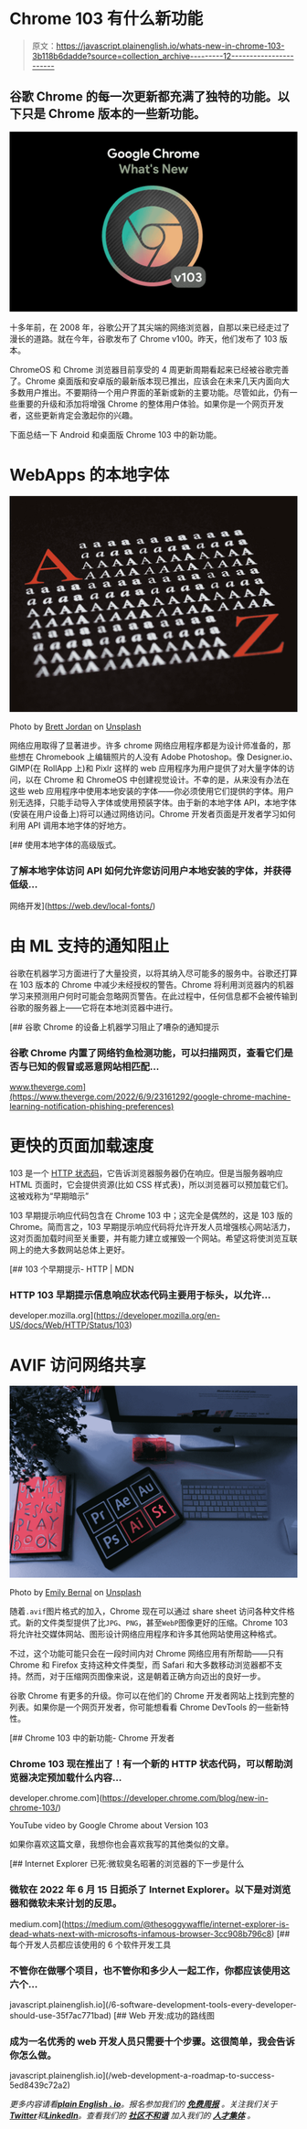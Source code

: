 # Chrome 103 有什么新功能

> 原文：<https://javascript.plainenglish.io/whats-new-in-chrome-103-3b118b6dadde?source=collection_archive---------12----------------------->

## 谷歌 Chrome 的每一次更新都充满了独特的功能。以下只是 Chrome 版本的一些新功能。

![](img/cda940fc02f94be07f2f3ef60bc7289a.png)

十多年前，在 2008 年，谷歌公开了其尖端的网络浏览器，自那以来已经走过了漫长的道路。就在今年，谷歌发布了 Chrome v100。昨天，他们发布了 103 版本。

ChromeOS 和 Chrome 浏览器目前享受的 4 周更新周期看起来已经被谷歌完善了。Chrome 桌面版和安卓版的最新版本现已推出，应该会在未来几天内面向大多数用户推出。不要期待一个用户界面的革新或新的主要功能。尽管如此，仍有一些重要的升级和添加将增强 Chrome 的整体用户体验。如果你是一个网页开发者，这些更新肯定会激起你的兴趣。

下面总结一下 Android 和桌面版 Chrome 103 中的新功能。

# WebApps 的本地字体

![](img/cb4b2274689a76d84c78186761cbc66f.png)

Photo by [Brett Jordan](https://unsplash.com/@brett_jordan?utm_source=medium&utm_medium=referral) on [Unsplash](https://unsplash.com?utm_source=medium&utm_medium=referral)

网络应用取得了显著进步。许多 chrome 网络应用程序都是为设计师准备的，那些想在 Chromebook 上编辑照片的人没有 Adobe Photoshop。像 Designer.io、GIMP(在 RollApp 上)和 Pixlr 这样的 web 应用程序为用户提供了对大量字体的访问，以在 Chrome 和 ChromeOS 中创建视觉设计。不幸的是，从来没有办法在这些 web 应用程序中使用本地安装的字体——你必须使用它们提供的字体。用户别无选择，只能手动导入字体或使用预装字体。由于新的本地字体 API，本地字体(安装在用户设备上)将可以通过网络访问。Chrome 开发者页面是开发者学习如何利用 API 调用本地字体的好地方。

[](https://web.dev/local-fonts/) [## 使用本地字体的高级版式。

### 了解本地字体访问 API 如何允许您访问用户本地安装的字体，并获得低级…

网络开发](https://web.dev/local-fonts/) 

# 由 ML 支持的通知阻止

谷歌在机器学习方面进行了大量投资，以将其纳入尽可能多的服务中。谷歌还打算在 103 版本的 Chrome 中减少未经授权的警告。Chrome 将利用浏览器内的机器学习来预测用户何时可能会忽略网页警告。在此过程中，任何信息都不会被传输到谷歌的服务器上——它将在本地浏览器中进行。

[](https://www.theverge.com/2022/6/9/23161292/google-chrome-machine-learning-notification-phishing-preferences) [## 谷歌 Chrome 的设备上机器学习阻止了嘈杂的通知提示

### 谷歌 Chrome 内置了网络钓鱼检测功能，可以扫描网页，查看它们是否与已知的假冒或恶意网站相匹配…

www.theverge.com](https://www.theverge.com/2022/6/9/23161292/google-chrome-machine-learning-notification-phishing-preferences) 

# 更快的页面加载速度

103 是一个 [HTTP 状态码](https://developer.mozilla.org/en-US/docs/Web/HTTP/Status)，它告诉浏览器服务器仍在响应。但是当服务器响应 HTML 页面时，它会提供资源(比如 CSS 样式表)，所以浏览器可以预加载它们。这被戏称为“早期暗示”

103 早期提示响应代码包含在 Chrome 103 中；这完全是偶然的，这是 103 版的 Chrome。简而言之，103 早期提示响应代码将允许开发人员增强核心网站活力，这对页面加载时间至关重要，并有能力建立或摧毁一个网站。希望这将使浏览互联网上的绝大多数网站总体上更好。

[](https://developer.mozilla.org/en-US/docs/Web/HTTP/Status/103) [## 103 个早期提示- HTTP | MDN

### HTTP 103 早期提示信息响应状态代码主要用于标头，以允许…

developer.mozilla.org](https://developer.mozilla.org/en-US/docs/Web/HTTP/Status/103) 

# AVIF 访问网络共享

![](img/f1d00d11dc02a32b14eb511a4702a992.png)

Photo by [Emily Bernal](https://unsplash.com/@emilybernal?utm_source=medium&utm_medium=referral) on [Unsplash](https://unsplash.com?utm_source=medium&utm_medium=referral)

随着`.avif`图片格式的加入，Chrome 现在可以通过 share sheet 访问各种文件格式。新的文件类型提供了比`JPG`、`PNG`，甚至`WebP`图像更好的压缩。Chrome 103 将允许社交媒体网站、图形设计网络应用程序和许多其他网站使用这种格式。

不过，这个功能可能只会在一段时间内对 Chrome 网络应用有所帮助——只有 Chrome 和 Firefox 支持这种文件类型，而 Safari 和大多数移动浏览器都不支持。然而，对于压缩网页图像来说，这是朝着正确方向迈出的良好一步。

谷歌 Chrome 有更多的升级。你可以在他们的 Chrome 开发者网站上找到完整的列表。如果你是一个网页开发者，你可能想看看 Chrome DevTools 的一些新特性。

[](https://developer.chrome.com/blog/new-in-chrome-103/) [## Chrome 103 中的新功能- Chrome 开发者

### Chrome 103 现在推出了！有一个新的 HTTP 状态代码，可以帮助浏览器决定预加载什么内容…

developer.chrome.com](https://developer.chrome.com/blog/new-in-chrome-103/) 

YouTube video by Google Chrome about Version 103

如果你喜欢这篇文章，我想你也会喜欢我写的其他类似的文章。

[](https://medium.com/@thesoggywaffle/internet-explorer-is-dead-whats-next-with-microsofts-infamous-browser-3cc908b796c8) [## Internet Explorer 已死:微软臭名昭著的浏览器的下一步是什么

### 微软在 2022 年 6 月 15 日扼杀了 Internet Explorer。以下是对浏览器和微软未来计划的反思。

medium.com](https://medium.com/@thesoggywaffle/internet-explorer-is-dead-whats-next-with-microsofts-infamous-browser-3cc908b796c8) [](/6-software-development-tools-every-developer-should-use-35f7ac771bad) [## 每个开发人员都应该使用的 6 个软件开发工具

### 不管你在做哪个项目，也不管你和多少人一起工作，你都应该使用这六个…

javascript.plainenglish.io](/6-software-development-tools-every-developer-should-use-35f7ac771bad) [](/web-development-a-roadmap-to-success-5ed8439c72a2) [## Web 开发:成功的路线图

### 成为一名优秀的 web 开发人员只需要十个步骤。这很简单，我会告诉你怎么做。

javascript.plainenglish.io](/web-development-a-roadmap-to-success-5ed8439c72a2) 

*更多内容请看*[***plain English . io***](https://plainenglish.io/)*。报名参加我们的* [***免费周报***](http://newsletter.plainenglish.io/) *。关注我们关于*[***Twitter***](https://twitter.com/inPlainEngHQ)*和*[***LinkedIn***](https://www.linkedin.com/company/inplainenglish/)*。查看我们的* [***社区不和谐***](https://discord.gg/GtDtUAvyhW) *加入我们的* [***人才集体***](https://inplainenglish.pallet.com/talent/welcome) *。*